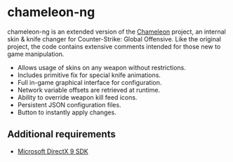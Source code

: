 # chameleon-ng

chameleon-ng is an extended version of the [Chameleon](https://github.com/aixxe/Chameleon) project, an internal skin & knife changer for Counter-Strike: Global Offensive. Like the original project, the code contains extensive comments intended for those new to game manipulation.

* Allows usage of skins on any weapon without restrictions.
* Includes primitive fix for special knife animations.
* Full in-game graphical interface for configuration.
* Network variable offsets are retrieved at runtime.
* Ability to override weapon kill feed icons.
* Persistent JSON configuration files.
* Button to instantly apply changes.

## Additional requirements

* [Microsoft DirectX 9 SDK](https://www.microsoft.com/en-gb/download/details.aspx?id=6812)